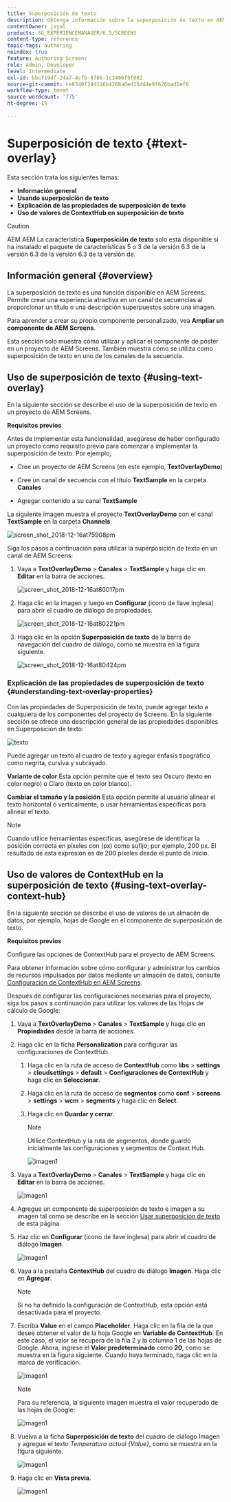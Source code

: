 ```yaml
---
title: Superposición de texto
description: Obtenga información sobre la superposición de texto en AEM Screens que le permite crear una experiencia atractiva en un canal de secuencia proporcionando un título o una descripción superpuestos sobre una imagen.
contentOwner: jsyal
products: SG_EXPERIENCEMANAGER/6.5/SCREENS
content-type: reference
topic-tags: authoring
noindex: true
feature: Authoring Screens
role: Admin, Developer
level: Intermediate
exl-id: bbc719df-24a7-4cfb-9786-1c3496f9f082
source-git-commit: ce8340f24d116b4268a6ed15dd4e9f626bad1ef6
workflow-type: tm+mt
source-wordcount: '775'
ht-degree: 1%

---
```


# Superposición de texto {#text-overlay}

Esta sección trata los siguientes temas:

* **Información general**
* **Usando superposición de texto**
* **Explicación de las propiedades de superposición de texto**
* **Uso de valores de ContextHub en superposición de texto**

>[!CAUTION]
>
>AEM AEM La característica **Superposición de texto** solo está disponible si ha instalado el paquete de características 5 o 3 de la versión 6.3 de la versión 6.3 de la versión 6.3 de la versión de.

## Información general {#overview}

La superposición de texto es una función disponible en AEM Screens. Permite crear una experiencia atractiva en un canal de secuencias al proporcionar un título o una descripción superpuestos sobre una imagen.

Para aprender a crear su propio componente personalizado, vea **Ampliar un componente de AEM Screens**.

Esta sección solo muestra cómo utilizar y aplicar el componente de póster en un proyecto de AEM Screens. También muestra cómo se utiliza como superposición de texto en uno de los canales de la secuencia.

## Uso de superposición de texto {#using-text-overlay}

En la siguiente sección se describe el uso de la superposición de texto en un proyecto de AEM Screens.

**Requisitos previos**

Antes de implementar esta funcionalidad, asegúrese de haber configurado un proyecto como requisito previo para comenzar a implementar la superposición de texto. Por ejemplo,

* Cree un proyecto de AEM Screens (en este ejemplo, **TextOverlayDemo**)

* Cree un canal de secuencia con el título **TextSample** en la carpeta **Canales**

* Agregar contenido a su canal **TextSample**

La siguiente imagen muestra el proyecto **TextOverlayDemo** con el canal **TextSample** en la carpeta **Channels**.

![screen_shot_2018-12-16at75908pm](assets/screen_shot_2018-12-16at75908pm.png)

Siga los pasos a continuación para utilizar la superposición de texto en un canal de AEM Screens:

1. Vaya a **TextOverlayDemo** > **Canales** > **TextSample** y haga clic en **Editar** en la barra de acciones.

   ![screen_shot_2018-12-16at80017pm](assets/screen_shot_2018-12-16at80017pm.png)

1. Haga clic en la imagen y luego en **Configurar** (icono de llave inglesa) para abrir el cuadro de diálogo de propiedades.

   ![screen_shot_2018-12-16at80221pm](assets/screen_shot_2018-12-16at80221pm.png)

1. Haga clic en la opción **Superposición de texto** de la barra de navegación del cuadro de diálogo, como se muestra en la figura siguiente.

   ![screen_shot_2018-12-16at80424pm](assets/screen_shot_2018-12-16at80424pm.png)

### Explicación de las propiedades de superposición de texto {#understanding-text-overlay-properties}

Con las propiedades de Superposición de texto, puede agregar texto a cualquiera de los componentes del proyecto de Screens. En la siguiente sección se ofrece una descripción general de las propiedades disponibles en Superposición de texto:

![texto](assets/text.gif)

Puede agregar un texto al cuadro de texto y agregar énfasis tipográfico como negrita, cursiva y subrayado.

**Variante de color** Esta opción permite que el texto sea Oscuro (texto en color negro) o Claro (texto en color blanco).

**Cambiar el tamaño y la posición** Esta opción permite al usuario alinear el texto horizontal o verticalmente, o usar herramientas específicas para alinear el texto.

>[!NOTE]
>
>Cuando utilice herramientas específicas, asegúrese de identificar la posición correcta en píxeles con (px) como sufijo; por ejemplo, 200 px. El resultado de esta expresión es de 200 píxeles desde el punto de inicio.

## Uso de valores de ContextHub en la superposición de texto {#using-text-overlay-context-hub}

En la siguiente sección se describe el uso de valores de un almacén de datos, por ejemplo, hojas de Google en el componente de superposición de texto.

**Requisitos previos**

Configure las opciones de ContextHub para el proyecto de AEM Screens.

Para obtener información sobre cómo configurar y administrar los cambios de recursos impulsados por datos mediante un almacén de datos, consulte [Configuración de ContextHub en AEM Screens](https://experienceleague.adobe.com/es/docs/experience-manager-screens/user-guide/developing/configuring-context-hub).

Después de configurar las configuraciones necesarias para el proyecto, siga los pasos a continuación para utilizar los valores de las Hojas de cálculo de Google:

1. Vaya a **TextOverlayDemo** > **Canales** > **TextSample** y haga clic en **Propiedades** desde la barra de acciones.

1. Haga clic en la ficha **Personalization** para configurar las configuraciones de ContextHub.

   1. Haga clic en la ruta de acceso de **ContextHub** como **libs** > **settings** > **cloudsettings** > **default** > **Configuraciones de ContextHub** y haga clic en **Seleccionar**.

   1. Haga clic en la ruta de acceso de **segmentos** como **conf** > **screens** > **settings** > **wcm** > **segments** y haga clic en **Select**.

   1. Haga clic en **Guardar y cerrar**.

      >[!NOTE]
      >
      >Utilice ContextHub y la ruta de segmentos, donde guardó inicialmente las configuraciones y segmentos de Context Hub.

      ![imagen1](/help/user-guide/assets/text-overlay/text-overlay8.png)

1. Vaya a **TextOverlayDemo** > **Canales** > **TextSample** y haga clic en **Editar** en la barra de acciones.

   ![imagen1](/help/user-guide/assets/text-overlay/text-overlay1.png)

1. Agregue un componente de superposición de texto e imagen a su imagen tal como se describe en la sección [Usar superposición de texto](/help/user-guide/text-overlay.md#using-text-overlay) de esta página.

1. Haz clic en **Configurar** (icono de llave inglesa) para abrir el cuadro de diálogo **Imagen**.

   ![imagen1](/help/user-guide/assets/text-overlay/text-overlay4.png)

1. Vaya a la pestaña **ContextHub** del cuadro de diálogo **Imagen**. Haga clic en **Agregar**.

   >[!NOTE]
   >Si no ha definido la configuración de ContextHub, esta opción está desactivada para el proyecto.

1. Escriba **Value** en el campo **Placeholder**. Haga clic en la fila de la que desee obtener el valor de la hoja Google en **Variable de ContextHub**. En este caso, el valor se recupera de la fila 2 y la columna 1 de las hojas de Google. Ahora, ingrese el **Valor predeterminado** como **20**, como se muestra en la figura siguiente. Cuando haya terminado, haga clic en la marca de verificación.

   ![imagen1](/help/user-guide/assets/text-overlay/text-overlay5.png)

   >[!NOTE]
   >Para su referencia, la siguiente imagen muestra el valor recuperado de las hojas de Google:

   ![imagen1](/help/user-guide/assets/text-overlay/text-overlay6.png)

1. Vuelva a la ficha **Superposición de texto** del cuadro de diálogo Imagen y agregue el texto *Temperatura actual {Value}*, como se muestra en la figura siguiente.

   ![imagen1](/help/user-guide/assets/text-overlay/text-overlay7.png)

1. Haga clic en **Vista previa**.

   ![imagen1](/help/user-guide/assets/text-overlay/text-overlay10.png)
